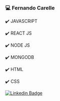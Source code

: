 ### 💻 Fernando Carelle 

✔️  JAVASCRIPT

✔️  REACT JS

✔️  NODE JS

✔️  MONGODB

✔️  HTML 

✔️  CSS     



[![Linkedin Badge](https://img.shields.io/badge/-LinkedIn-blue?style=flat-square&logo=Linkedin&logoColor=white&link=https://www.linkedin.com/in/fernandocode)](https://www.linkedin.com/in/fernandocode)
